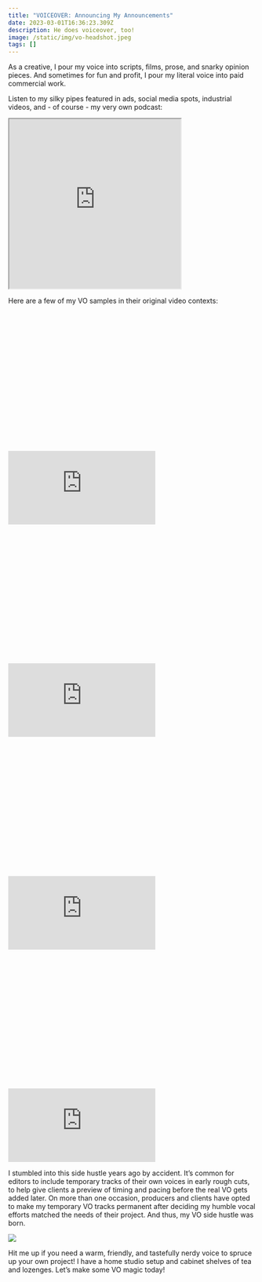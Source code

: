 ```yaml
---
title: "VOICEOVER: Announcing My Announcements"
date: 2023-03-01T16:36:23.309Z
description: He does voiceover, too!
image: /static/img/vo-headshot.jpeg
tags: []
---
```

As a creative, I pour my voice into scripts, films, prose, and snarky opinion pieces. And sometimes for fun and profit, I pour my literal voice into paid commercial work.

Listen to my silky pipes featured in ads, social media spots, industrial videos, and - of course - my very own podcast:

<iframe
        height="346px" width="350px"
        src="https://voice123.com/embed.html?demo_id=PPHOOZ&va=cj57"
        ></iframe>

Here are a few of my VO samples in their original video contexts: 

<div class="relative my-12" style="padding: 56.25% 0 0 0;">
  <iframe 
    src="https://player.vimeo.com/video/786987022?h=892f3ec6d4" 
    title="Video player" 
    class="absolute top-0 left-0 w-full h-full"
    frameborder="0" 
    allowfullscreen
  ></iframe>
</div>

<div class="relative my-12" style="padding: 56.25% 0 0 0;">
  <iframe 
    src="https://player.vimeo.com/video/228579293?h=b662afc8b0" 
    title="Video player" 
    class="absolute top-0 left-0 w-full h-full"
    frameborder="0" 
    allowfullscreen
  ></iframe>
</div>

<div class="relative my-12" style="padding: 56.25% 0 0 0;">
  <iframe 
    src="https://player.vimeo.com/video/411204165?h=fa5185a430" 
    title="Video player" 
    class="absolute top-0 left-0 w-full h-full"
    frameborder="0" 
    allowfullscreen
  ></iframe>
</div>

<div class="relative my-12" style="padding: 56.25% 0 0 0;">
  <iframe 
    src="https://player.vimeo.com/video/803330566?h=a52b2972c1" 
    title="Video player" 
    class="absolute top-0 left-0 w-full h-full"
    frameborder="0" 
    allowfullscreen
  ></iframe>
</div>

I stumbled into this side hustle years ago by accident. It’s common for editors to include temporary tracks of their own voices in early rough cuts, to help give clients a preview of timing and pacing before the real VO gets added later. On more than one occasion, producers and clients have opted to make my temporary VO tracks permanent after deciding my humble vocal efforts matched the needs of their project. And thus, my VO side hustle was born. 

![](/static/img/vo-headshot.jpeg)

Hit me up if you need a warm, friendly, and tastefully nerdy voice to spruce up your own project! I have a home studio setup and cabinet shelves of tea and lozenges. Let’s make some VO magic today!